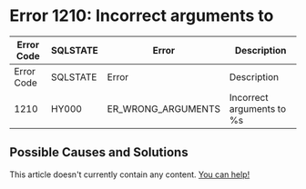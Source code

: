 
# Error 1210: Incorrect arguments to


| Error Code | SQLSTATE | Error | Description |
| --- | --- | --- | --- |
| Error Code | SQLSTATE | Error | Description |
| 1210 | HY000 | ER_WRONG_ARGUMENTS | Incorrect arguments to %s |




## Possible Causes and Solutions


This article doesn't currently contain any content. [You can help!](/en/writing-and-editing-knowledge-base-articles/)

